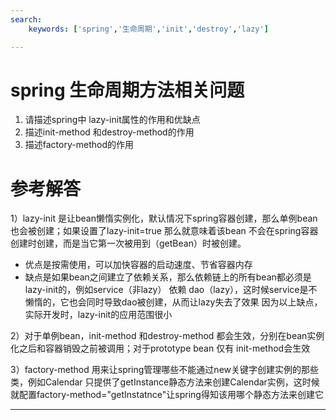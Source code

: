 ```yaml
---
search:
    keywords: ['spring','生命周期','init','destroy','lazy']

---
```



# spring 生命周期方法相关问题
1. 请描述spring中 lazy-init属性的作用和优缺点 
2. 描述init-method 和destroy-method的作用
3. 描述factory-method的作用


# 参考解答

1）lazy-init 是让bean懒惰实例化，默认情况下spring容器创建，那么单例bean也会被创建；如果设置了lazy-init=true 那么就意味着该bean 不会在spring容器创建时创建，而是当它第一次被用到（getBean）时被创建。

* 优点是按需使用，可以加快容器的启动速度、节省容器内存
* 缺点是如果bean之间建立了依赖关系，那么依赖链上的所有bean都必须是lazy-init的，例如service（非lazy） 依赖 dao（lazy），这时候service是不懒惰的，它也会同时导致dao被创建，从而让lazy失去了效果
因为以上缺点，实际开发时，lazy-init的应用范围很小

2）对于单例bean，init-method 和destroy-method 都会生效，分别在bean实例化之后和容器销毁之前被调用；对于prototype bean 仅有 init-method会生效

3）factory-method 用来让spring管理哪些不能通过new关键字创建实例的那些类，例如Calendar 只提供了getInstance静态方法来创建Calendar实例，这时候就配置factory-method="getInstatnce"让spring得知该用哪个静态方法来创建它

---
